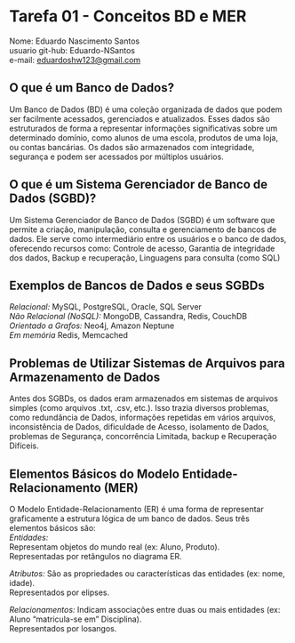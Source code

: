 # Tarefa 01 - Conceitos BD e MER
Nome: Eduardo Nascimento Santos <br>
usuario git-hub: Eduardo-NSantos <br>
e-mail: eduardoshw123@gmail.com <br>

## O que é um Banco de Dados?
Um Banco de Dados (BD) é uma coleção organizada de dados que podem ser facilmente acessados, gerenciados e atualizados. Esses dados são estruturados de forma a representar informações significativas sobre um determinado domínio, como alunos de uma escola, produtos de uma loja, ou contas bancárias.
Os dados são armazenados com integridade, segurança e podem ser acessados por múltiplos usuários.

## O que é um Sistema Gerenciador de Banco de Dados (SGBD)?
Um Sistema Gerenciador de Banco de Dados (SGBD) é um software que permite a criação, manipulação, consulta e gerenciamento de bancos de dados. Ele serve como intermediário entre os usuários e o banco de dados, oferecendo recursos como: Controle de acesso, Garantia de integridade dos dados, Backup e recuperação, Linguagens para consulta (como SQL)

## Exemplos de Bancos de Dados e seus SGBDs
*Relacional:*	MySQL, PostgreSQL, Oracle, SQL Server <br>
*Não Relacional (NoSQL):*	MongoDB, Cassandra, Redis, CouchDB <br>
*Orientado a Grafos:*	Neo4j, Amazon Neptune <br>
*Em memória*	Redis, Memcached <br>

## Problemas de Utilizar Sistemas de Arquivos para Armazenamento de Dados
Antes dos SGBDs, os dados eram armazenados em sistemas de arquivos simples (como arquivos .txt, .csv, etc.). Isso trazia diversos problemas, como redundância de Dados, informações repetidas em vários arquivos, inconsistência de Dados, dificuldade de Acesso, isolamento de Dados, problemas de Segurança, concorrência Limitada, backup e Recuperação Difíceis.

## Elementos Básicos do Modelo Entidade-Relacionamento (MER)
O Modelo Entidade-Relacionamento (ER) é uma forma de representar graficamente a estrutura lógica de um banco de dados. Seus três elementos básicos são: <br>
*Entidades:* <br>
Representam objetos do mundo real (ex: Aluno, Produto). <br>
Representadas por retângulos no diagrama ER. <br>

*Atributos:*
São as propriedades ou características das entidades (ex: nome, idade). <br>
Representados por elipses. <br>

*Relacionamentos:*
Indicam associações entre duas ou mais entidades (ex: Aluno “matricula-se em” Disciplina). <br>
Representados por losangos. <br>
